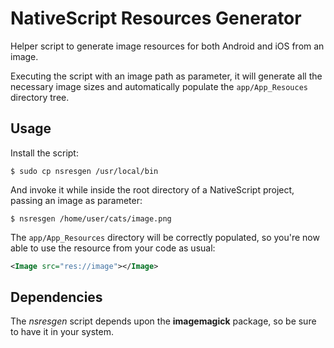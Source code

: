 # NativeScript Resources Generator

Helper script to generate image resources for both Android and iOS from an
image.

Executing the script with an image path as parameter, it will generate all the
necessary image sizes and automatically populate the `app/App_Resouces`
directory tree.


## Usage

Install the script:

    $ sudo cp nsresgen /usr/local/bin

And invoke it while inside the root directory of a NativeScript project, passing
an image as parameter:

    $ nsresgen /home/user/cats/image.png

The `app/App_Resources` directory will be correctly populated, so you're now
able to use the resource from your code as usual:

```xml
<Image src="res://image"></Image>
```


## Dependencies

The *nsresgen* script depends upon the **imagemagick** package, so be sure to
have it in your system.
